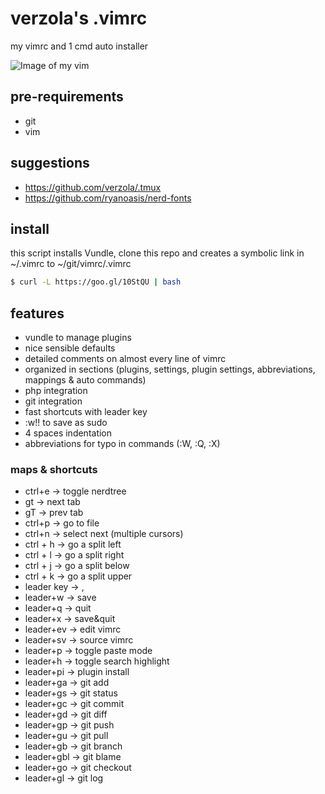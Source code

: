 # verzola's .vimrc
my vimrc and 1 cmd auto installer

![Image of my vim](https://raw.githubusercontent.com/verzola/.vimrc/master/vimux.png)

## pre-requirements
- git
- vim

## suggestions
- https://github.com/verzola/.tmux
- https://github.com/ryanoasis/nerd-fonts

## install
this script installs Vundle, clone this repo and creates a symbolic link in ~/.vimrc to ~/git/vimrc/.vimrc
```sh
$ curl -L https://goo.gl/10StQU | bash
```

## features
- vundle to manage plugins
- nice sensible defaults
- detailed comments on almost every line of vimrc
- organized in sections (plugins, settings, plugin settings, abbreviations, mappings & auto commands)
- php integration
- git integration
- fast shortcuts with leader key
- :w!! to save as sudo
- 4 spaces indentation
- abbreviations for typo in commands (:W, :Q, :X)

### maps & shortcuts
- ctrl+e -> toggle nerdtree
- gt -> next tab
- gT -> prev tab
- ctrl+p -> go to file
- ctrl+n -> select next (multiple cursors)
- ctrl + h -> go a split left
- ctrl + l -> go a split right
- ctrl + j -> go a split below
- ctrl + k -> go a split upper
- leader key -> ,
- leader+w -> save
- leader+q -> quit
- leader+x -> save&quit
- leader+ev -> edit vimrc
- leader+sv -> source vimrc
- leader+p -> toggle paste mode
- leader+h -> toggle search highlight
- leader+pi -> plugin install
- leader+ga -> git add
- leader+gs -> git status
- leader+gc -> git commit
- leader+gd -> git diff
- leader+gp -> git push
- leader+gu -> git pull
- leader+gb -> git branch
- leader+gbl -> git blame
- leader+go -> git checkout
- leader+gl -> git log
